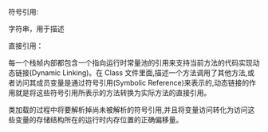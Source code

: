 符号引用:

字符串，用于描述

直接引用：

每一个栈帧内部都包含一个指向运行时常量池的引用来支持当前方法的代码实现动态链接\(Dynamic Linking\)。在 Class 文件里面,描述一个方法调用了其他方法,或者访问其成员变量是通过符号引用\(Symbolic Reference\)来表示的,动态链接的作用就是将这些符号引用所表示的方法转换为实际方法的直接引用。

类加载的过程中将要解析掉尚未被解析的符号引用,并且将变量访问转化为访问这些变量的存储结构所在的运行时内存位置的正确偏移量。

